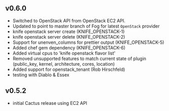 ## v0.6.0
* Switched to OpenStack API from OpenStack EC2 API.
* Updated to point to master branch of Fog for latest `OpenStack` provider
* knife openstack server create (KNIFE_OPENSTACK-1)
* knife openstack server delete (KNIFE_OPENSTACK-2)
* Support for unenven_columns for prettier output (KNIFE_OPENSTACK-5)
* Added chef gem dependency (KNIFE_OPENSTACK-6)
* Added virtual cpus to 'knife openstack flavor list'
* Removed unsupported features to match current state of plugin (public_key, kernel, architecture, cores, location)
* Added support for openstack_tenant (Rob Hirschfeld)
* testing with Diablo & Essex

## v0.5.2
* initial Cactus release using EC2 API
